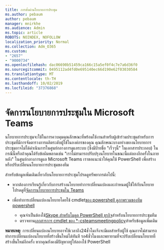 ```yaml
---
title: การตั้งค่านโยบายการประชุม
ms.author: pebaum
author: pebaum
manager: mnirkhe
ms.audience: Admin
ms.topic: article
ROBOTS: NOINDEX, NOFOLLOW
localization_priority: Normal
ms.collection: Adm_O365
ms.custom:
- "2657"
- "9000734"
ms.openlocfilehash: dac06690b51459ca166c15a5ef0f4c7e7a6d36f0
ms.sourcegitcommit: 0495112ad4fd0e695140ec66d190e62f03030584
ms.translationtype: MT
ms.contentlocale: th-TH
ms.lasthandoff: 10/02/2019
ms.locfileid: "37376868"
---
```

# <a name="manage-meeting-policies-in-microsoft-teams"></a>จัดการนโยบายการประชุมใน Microsoft Teams

นโยบายการประชุมจะใช้ในการควบคุมคุณลักษณะที่พร้อมใช้งานสำหรับผู้เข้าร่วมประชุมสำหรับการประชุมที่มีการจัดตารางการผลิตระดับผู้ใช้ในองค์กรของคุณ คุณลักษณะบางอย่างของนโยบายการประชุมอาจไม่ได้ดำเนินการในศูนย์กลางการดูแลระบบ (ซึ่งมีป้ายชื่อ "เร็วๆนี้" ในเอกสารประกอบ) ในกรณีนี้หรือถ้าคุณได้รับข้อผิดพลาดเช่น "เราไม่สามารถปรับปรุงนโยบายในขณะนี้แต่ลองอีกครั้งในภายหลัง" ในศูนย์กลางการดูแล Microsoft Teams เราขอแนะนำให้คุณใช้ PowerShell เพื่อสร้างหรือปรับเปลี่ยนนโยบายการประชุมของทีม 

สำหรับข้อมูลเพิ่มเติมเกี่ยวกับนโยบายการประชุมโปรดดูทรัพยากรต่อไปนี้:

- หากต้องการเรียนรู้เกี่ยวกับการสร้างนโยบายทำการเปลี่ยนแปลงและกำหนดผู้ใช้ให้กับนโยบายโปรดดูที่[จัดการนโยบายการประชุมใน Teams](https://docs.microsoft.com/en-us/microsoftteams/meeting-policies-in-teams)

- เพื่อทำการเปลี่ยนแปลงนโยบายโดยใช้ cmdlet[ของ powershell ดูภาพรวมของทีม powershell](https://docs.microsoft.com/microsoftteams/teams-powershell-overview) 
    - คุณจำเป็นต้องใช้[Skype สำหรับโมดูล PowerShell ธุรกิจ](https://www.microsoft.com/download/details.aspx?id=39366)สำหรับนโยบายการประชุมทีม 
    - ตรวจทาน[เอกสารการ cmdlet ของ *-csteamsmeetingpolicy](https://docs.microsoft.com/search/?search=CsTeamsMeetingPolicy&view=skype-ps)สำหรับข้อมูลเพิ่มเติม

**หมายเหตุ:** การเปลี่ยนแปลงนโยบายอาจใช้เวลาถึง24ชั่วโมงจึงจะมีผลสำหรับผู้ใช้ คุณอาจไม่สามารถทำการเปลี่ยนแปลงนโยบายที่สร้างขึ้นใหม่ได้ทันที รอ4ชั่วโมงและพยายามที่จะปรับเปลี่ยนนโยบายที่สร้างขึ้นใหม่อีกครั้ง หากคุณยังคงมีปัญหาอยู่ให้ลองใช้ PowerShell  